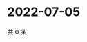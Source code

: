 # 2022-07-05

共 0 条

<!-- BEGIN WEIBO -->
<!-- 最后更新时间 Tue Jul 05 2022 12:34:43 GMT+0800 (China Standard Time) -->

<!-- END WEIBO -->
